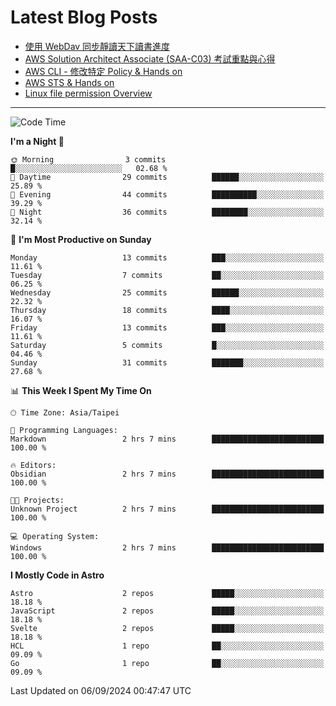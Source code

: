 # Latest Blog Posts
<!-- BLOG-POST-LIST:START -->
- [使用 WebDav 同步靜讀天下讀書進度](https://blog.vinny987.xyz/blog/2024/use-webdav-to-sync-reading-progress-on-moon-app/)
- [AWS Solution Architect Associate &lpar;SAA-C03&rpar; 考試重點與心得](https://blog.vinny987.xyz/blog/2024/key-points-and-insights-on-the-aws-solution-architect-associate-saa-c03-exam/)
- [AWS CLI - 修改特定 Policy &amp; Hands on](https://blog.vinny987.xyz/blog/2024/aws-cli-modify-a-specific-policy-hands-on/)
- [AWS STS &amp; Hands on](https://blog.vinny987.xyz/blog/2024/aws-sts-hands-on/)
- [Linux file permission Overview](https://blog.vinny987.xyz/blog/2024/linux-file-permission-overview/)
<!-- BLOG-POST-LIST:END -->

---

<!--START_SECTION:waka-->
![Code Time](http://img.shields.io/badge/Code%20Time-381%20hrs%2034%20mins-blue)

**I'm a Night 🦉** 

```text
🌞 Morning                3 commits           █░░░░░░░░░░░░░░░░░░░░░░░░   02.68 % 
🌆 Daytime                29 commits          ██████░░░░░░░░░░░░░░░░░░░   25.89 % 
🌃 Evening                44 commits          ██████████░░░░░░░░░░░░░░░   39.29 % 
🌙 Night                  36 commits          ████████░░░░░░░░░░░░░░░░░   32.14 % 
```
📅 **I'm Most Productive on Sunday** 

```text
Monday                   13 commits          ███░░░░░░░░░░░░░░░░░░░░░░   11.61 % 
Tuesday                  7 commits           ██░░░░░░░░░░░░░░░░░░░░░░░   06.25 % 
Wednesday                25 commits          ██████░░░░░░░░░░░░░░░░░░░   22.32 % 
Thursday                 18 commits          ████░░░░░░░░░░░░░░░░░░░░░   16.07 % 
Friday                   13 commits          ███░░░░░░░░░░░░░░░░░░░░░░   11.61 % 
Saturday                 5 commits           █░░░░░░░░░░░░░░░░░░░░░░░░   04.46 % 
Sunday                   31 commits          ███████░░░░░░░░░░░░░░░░░░   27.68 % 
```


📊 **This Week I Spent My Time On** 

```text
🕑︎ Time Zone: Asia/Taipei

💬 Programming Languages: 
Markdown                 2 hrs 7 mins        █████████████████████████   100.00 % 

🔥 Editors: 
Obsidian                 2 hrs 7 mins        █████████████████████████   100.00 % 

🐱‍💻 Projects: 
Unknown Project          2 hrs 7 mins        █████████████████████████   100.00 % 

💻 Operating System: 
Windows                  2 hrs 7 mins        █████████████████████████   100.00 % 
```

**I Mostly Code in Astro** 

```text
Astro                    2 repos             █████░░░░░░░░░░░░░░░░░░░░   18.18 % 
JavaScript               2 repos             █████░░░░░░░░░░░░░░░░░░░░   18.18 % 
Svelte                   2 repos             █████░░░░░░░░░░░░░░░░░░░░   18.18 % 
HCL                      1 repo              ██░░░░░░░░░░░░░░░░░░░░░░░   09.09 % 
Go                       1 repo              ██░░░░░░░░░░░░░░░░░░░░░░░   09.09 % 
```




 Last Updated on 06/09/2024 00:47:47 UTC
<!--END_SECTION:waka-->

<!--
**vincent97277/vincent97277** is a ✨ _special_ ✨ repository because its `README.md` (this file) appears on your GitHub profile.

Here are some ideas to get you started:

- 🔭 I’m currently working on ...
- 🌱 I’m currently learning ...
- 👯 I’m looking to collaborate on ...
- 🤔 I’m looking for help with ...
- 💬 Ask me about ...
- 📫 How to reach me: ...
- 😄 Pronouns: ...
- ⚡ Fun fact: ...
-->
